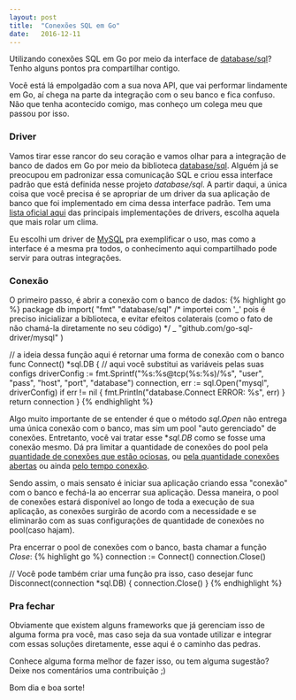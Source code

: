 ```yaml
---
layout: post
title:  "Conexões SQL em Go"
date:   2016-12-11
---
```


<p class="intro"><span class="dropcap">U</span>tilizando conexões SQL em Go por meio da interface de <a href="https://golang.org/pkg/database/sql/">database/sql</a>? Tenho alguns pontos pra compartilhar contigo.</p>

Você está lá empolgadão com a sua nova API, que vai performar lindamente em Go, aí chega na parte da integração com o seu banco e fica confuso. Não que tenha acontecido comigo, mas conheço um colega meu que passou por isso.

### Driver

Vamos tirar esse rancor do seu coração e vamos olhar para a integração de banco  de dados em Go por meio da biblioteca [database/sql](https://golang.org/pkg/database/sql/). Alguém já se preocupou em padronizar essa comunicação SQL e criou essa interface padrão que está definida nesse projeto *database/sql*. A partir daqui, a única coisa que você precisa é se apropriar de um driver da sua aplicação de banco que foi implementado em cima dessa interface padrão. Tem uma [lista oficial aqui](https://golang.org/pkg/database/sql/) das principais implementações de drivers, escolha aquela que mais rolar um clima. 

Eu escolhi um driver de [MySQL](https://github.com/go-sql-driver/mysql/) pra exemplificar o uso, mas como a interface é a mesma pra todos, o conhecimento aqui compartilhado pode servir para outras integrações.

### Conexão

O primeiro passo, é abrir a conexão com o banco de dados:
{% highlight go %}
package db
import(
    "fmt"
    "database/sql"
/* importei com '_' pois é preciso inicializar a biblioteca, e evitar
   efeitos colaterais (como o fato de não chamá-la diretamente no seu
   código) */
    _ "github.com/go-sql-driver/mysql"
)

// a ideia dessa função aqui é retornar uma forma de conexão com o banco
func Connect() *sql.DB {
//  aqui você substitui as variáveis pelas suas configs
    driverConfig := fmt.Sprintf("%s:%s@tcp(%s:%s)/%s", "user", "pass", "host", "port", "database")
    connection, err := sql.Open("mysql", driverConfig)
    if err != nil {
        fmt.Println("database.Connect ERROR: %s", err)
    }
    return connection
}
{% endhighlight %}

Algo muito importante de se entender é que o método *sql.Open* não entrega uma única conexão com o banco, mas sim um pool "auto gerenciado" de conexões. Entretanto, você vai tratar esse **sql.DB* como se fosse uma conexão mesmo. Dá pra limitar a quantidade de conexões do pool pela [quantidade de conexões que estão ociosas](https://golang.org/pkg/database/sql/#DB.SetMaxIdleConns), ou [pela quantidade conexões abertas](https://golang.org/pkg/database/sql/#DB.SetMaxOpenConns) ou ainda [pelo tempo conexão](https://golang.org/pkg/database/sql/#DB.SetConnMaxLifetime).

Sendo assim, o mais sensato é iniciar sua aplicação criando essa "conexão" com o banco e fechá-la ao encerrar sua aplicação. Dessa maneira, o pool de conexões estará disponível ao longo de toda a execução de sua aplicação, as conexões surgirão de acordo com a necessidade e se eliminarão com as suas configurações de quantidade de conexões no pool(caso hajam).

Pra encerrar o pool de conexões com o banco, basta chamar a função *Close*:
{% highlight go %}
connection := Connect()
connection.Close()

// Você pode também criar uma função pra isso, caso desejar
func Disconnect(connection *sql.DB) {
    connection.Close()
}
{% endhighlight %}

### Pra fechar

Obviamente que existem alguns frameworks que já gerenciam isso de alguma forma pra você, mas caso seja da sua vontade utilizar e integrar com essas soluções diretamente, esse aqui é o caminho das pedras.

Conhece alguma forma melhor de fazer isso, ou tem alguma sugestão? Deixe nos comentários uma contribuição ;)

Bom dia e boa sorte!